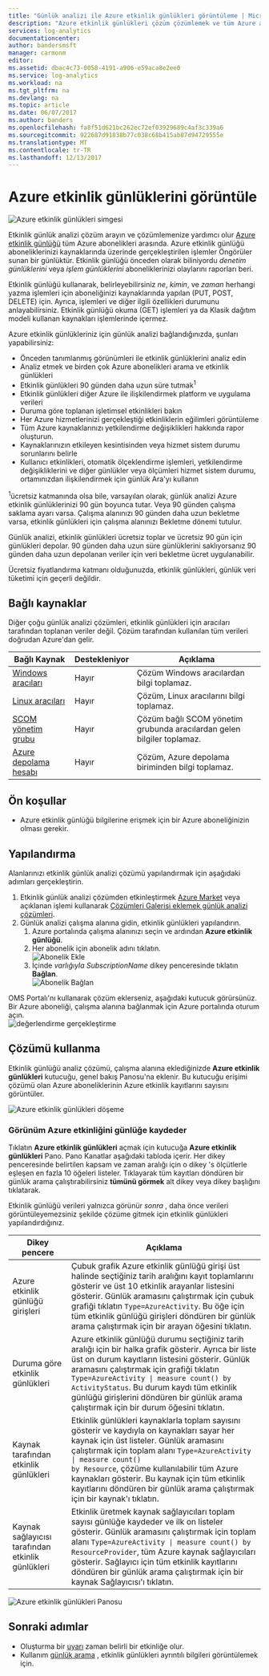 ```yaml
---
title: "Günlük analizi ile Azure etkinlik günlükleri görüntüleme | Microsoft Docs"
description: "Azure etkinlik günlükleri çözüm çözümlemek ve tüm Azure abonelikleri Azure etkinlik günlüğü aramak için kullanabilirsiniz."
services: log-analytics
documentationcenter: 
author: bandersmsft
manager: carmonm
editor: 
ms.assetid: dbac4c73-0058-4191-a906-e59aca8e2ee0
ms.service: log-analytics
ms.workload: na
ms.tgt_pltfrm: na
ms.devlang: na
ms.topic: article
ms.date: 06/07/2017
ms.author: banders
ms.openlocfilehash: fa8f51d621bc262ec72ef03929689c4af3c339a6
ms.sourcegitcommit: 922687d91838b77c038c68b415ab87d94729555e
ms.translationtype: MT
ms.contentlocale: tr-TR
ms.lasthandoff: 12/13/2017
---
```

# <a name="view-azure-activity-logs"></a>Azure etkinlik günlüklerini görüntüle

![Azure etkinlik günlükleri simgesi](./media/log-analytics-activity/activity-log-analytics.png)

Etkinlik günlük analizi çözüm arayın ve çözümlemenize yardımcı olur [Azure etkinlik günlüğü](../monitoring-and-diagnostics/monitoring-overview-activity-logs.md) tüm Azure abonelikleri arasında. Azure etkinlik günlüğü aboneliklerinizi kaynaklarında üzerinde gerçekleştirilen işlemler Öngörüler sunan bir günlüktür. Etkinlik günlüğü önceden olarak biliniyordu *denetim günlüklerini* veya *işlem günlüklerini* aboneliklerinizi olaylarını raporları beri.

Etkinlik günlüğü kullanarak, belirleyebilirsiniz *ne*, *kimin*, ve *zaman* herhangi yazma işlemleri için aboneliğinizi kaynaklarında yapılan (PUT, POST, DELETE) için. Ayrıca, işlemleri ve diğer ilgili özellikleri durumunu anlayabilirsiniz. Etkinlik günlüğü okuma (GET) işlemleri ya da Klasik dağıtım modeli kullanan kaynakları işlemlerinde içermez.

Azure etkinlik günlükleriniz için günlük analizi bağlandığınızda, şunları yapabilirsiniz:

- Önceden tanımlanmış görünümleri ile etkinlik günlüklerini analiz edin
- Analiz etmek ve birden çok Azure abonelikleri arama ve etkinlik günlükleri
- Etkinlik günlükleri 90 günden daha uzun süre tutmak<sup>1</sup>
- Etkinlik günlükleri diğer Azure ile ilişkilendirmek platform ve uygulama verileri
- Duruma göre toplanan işletimsel etkinlikleri bakın
- Her Azure hizmetlerinizi gerçekleştiği etkinliklerin eğilimleri görüntüleme
- Tüm Azure kaynaklarınızı yetkilendirme değişiklikleri hakkında rapor oluşturun.
- Kaynaklarınızın etkileyen kesintisinden veya hizmet sistem durumu sorunlarını belirle
- Kullanıcı etkinlikleri, otomatik ölçeklendirme işlemleri, yetkilendirme değişikliklerini ve diğer günlükler veya ölçümleri hizmet sistem durumu, ortamınızdan ilişkilendirmek için günlük Ara'yı kullanın

<sup>1</sup>ücretsiz katmanında olsa bile, varsayılan olarak, günlük analizi Azure etkinlik günlüklerinizi 90 gün boyunca tutar. Veya 90 günden çalışma saklama ayarı varsa. Çalışma alanınızı 90 günden daha uzun bekletme varsa, etkinlik günlükleri için çalışma alanınızı Bekletme dönemi tutulur.

Günlük analizi, etkinlik günlükleri ücretsiz toplar ve ücretsiz 90 gün için günlükleri depolar. 90 günden daha uzun süre günlüklerini saklıyorsanız 90 günden daha uzun depolanan veriler için veri bekletme ücret uygulanabilir.

Ücretsiz fiyatlandırma katmanı olduğunuzda, etkinlik günlükleri, günlük veri tüketimi için geçerli değildir.

## <a name="connected-sources"></a>Bağlı kaynaklar

Diğer çoğu günlük analizi çözümleri, etkinlik günlükleri için aracıları tarafından toplanan veriler değil. Çözüm tarafından kullanılan tüm verileri doğrudan Azure'dan gelir.

| Bağlı Kaynak | Destekleniyor | Açıklama |
| --- | --- | --- |
| [Windows aracıları](log-analytics-windows-agent.md) | Hayır | Çözüm Windows aracılardan bilgi toplamaz. |
| [Linux aracıları](log-analytics-linux-agents.md) | Hayır | Çözüm, Linux aracılarını bilgi toplamaz. |
| [SCOM yönetim grubu](log-analytics-om-agents.md) | Hayır | Çözüm bağlı SCOM yönetim grubunda aracılardan gelen bilgiler toplamaz. |
| [Azure depolama hesabı](log-analytics-azure-storage.md) | Hayır | Çözüm, Azure depolama biriminden bilgi toplamaz. |

## <a name="prerequisites"></a>Ön koşullar

- Azure etkinlik günlüğü bilgilerine erişmek için bir Azure aboneliğinizin olması gerekir.

## <a name="configuration"></a>Yapılandırma

Alanlarınızı etkinlik günlük analizi çözümü yapılandırmak için aşağıdaki adımları gerçekleştirin.

1. Etkinlik günlük analizi çözümden etkinleştirmek [Azure Market](https://azuremarketplace.microsoft.com/marketplace/apps/Microsoft.AzureActivityOMS?tab=Overview) veya açıklanan işlemi kullanarak [Çözümleri Galerisi eklemek günlük analizi çözümleri](log-analytics-add-solutions.md).
2. Günlük analizi çalışma alanına gidin, etkinlik günlükleri yapılandırın.
    1. Azure portalında çalışma alanınızı seçin ve ardından **Azure etkinlik günlüğü**.
    2. Her abonelik için abonelik adını tıklatın.  
        ![Abonelik Ekle](./media/log-analytics-activity/add-subscription.png)
    3. İçinde *varlığıyla SubscriptionName* dikey penceresinde tıklatın **Bağlan**.  
        ![Abonelik Bağlan](./media/log-analytics-activity/subscription-connect.png)

OMS Portalı'nı kullanarak çözüm eklerseniz, aşağıdaki kutucuk görürsünüz. Bir Azure aboneliği, çalışma alanına bağlanmak için Azure portalında oturum açın.  
![değerlendirme gerçekleştirme](./media/log-analytics-activity/tile-performing-assessment.png)

## <a name="using-the-solution"></a>Çözümü kullanma

Etkinlik günlüğü analiz çözümü, çalışma alanına eklediğinizde **Azure etkinlik günlükleri** kutucuğu, genel bakış Panosu'na eklenir. Bu kutucuğu erişimi çözümü olan Azure aboneliklerinin Azure etkinlik kayıtlarını sayısını görüntüler.

![Azure etkinlik günlükleri döşeme](./media/log-analytics-activity/azure-activity-logs-tile.png)

### <a name="view-azure-activity-logs"></a>Görünüm Azure etkinliğini günlüğe kaydeder

Tıklatın **Azure etkinlik günlükleri** açmak için kutucuğa **Azure etkinlik günlükleri** Pano. Pano Kanatlar aşağıdaki tabloda içerir. Her dikey penceresinde belirtilen kapsam ve zaman aralığı için o dikey 's ölçütlerle eşleşen en fazla 10 öğeleri listeler. Tıklayarak tüm kayıtları döndüren bir günlük arama çalıştırabilirsiniz **tümünü görmek** alt dikey veya dikey başlığını tıklatarak.

Etkinlik günlüğü verileri yalnızca görünür *sonra* , daha önce verileri görüntüleyemezsiniz şekilde çözüme gitmek için etkinlik günlükleri yapılandırdığınız.

| Dikey pencere | Açıklama |
| --- | --- |
| Azure etkinlik günlüğü girişleri | Çubuk grafik Azure etkinlik günlüğü girişi üst halinde seçtiğiniz tarih aralığını kayıt toplamlarını gösterir ve üst 10 etkinlik arayanlar listesini gösterir. Günlük aramasını çalıştırmak için çubuk grafiği tıklatın <code>Type=AzureActivity</code>. Bu öğe için tüm etkinlik günlüğü girişleri döndüren bir günlük arama çalıştırmak için bir arayan öğesini tıklatın. |
| Duruma göre etkinlik günlükleri | Azure etkinlik günlüğü durumu seçtiğiniz tarih aralığı için bir halka grafik gösterir. Ayrıca bir liste üst on durum kayıtların listesini gösterir. Günlük aramasını çalıştırmak için grafiği tıklatın <code>Type=AzureActivity &#124; measure count() by ActivityStatus</code>. Bu durum kaydı tüm etkinlik günlüğü girişlerini döndüren bir günlük arama çalıştırmak için bir durum öğesini tıklatın. |
| Kaynak tarafından etkinlik günlükleri | Etkinlik günlükleri kaynaklarla toplam sayısını gösterir ve kaydıyla on kaynakları sayar her kaynak için üst listeler. Günlük aramasını çalıştırmak için toplam alanı <code>Type=AzureActivity &#124; measure count() by Resource</code>, çözüme kullanılabilir tüm Azure kaynakları gösterir. Bu kaynak için tüm etkinlik kayıtlarını döndüren bir günlük arama çalıştırmak için bir kaynak'ı tıklatın. |
| Kaynak sağlayıcısı tarafından etkinlik günlükleri | Etkinlik üretmek kaynak sağlayıcıları toplam sayısı günlüğe kaydeder ve ilk on listeler gösterir. Günlük aramasını çalıştırmak için toplam alanı <code>Type=AzureActivity &#124; measure count() by ResourceProvider</code>, tüm Azure kaynak sağlayıcıları gösterir. Sağlayıcı için tüm etkinlik kayıtlarını döndüren bir günlük arama çalıştırmak için bir kaynak Sağlayıcısı'ı tıklatın. |

![Azure etkinlik günlükleri Panosu](./media/log-analytics-activity/activity-log-dash.png)

## <a name="next-steps"></a>Sonraki adımlar

- Oluşturma bir [uyarı](log-analytics-alerts-creating.md) zaman belirli bir etkinliğe olur.
- Kullanım [günlük arama](log-analytics-log-searches.md) , etkinlik günlükleri ayrıntılı bilgileri görüntülemek için.
